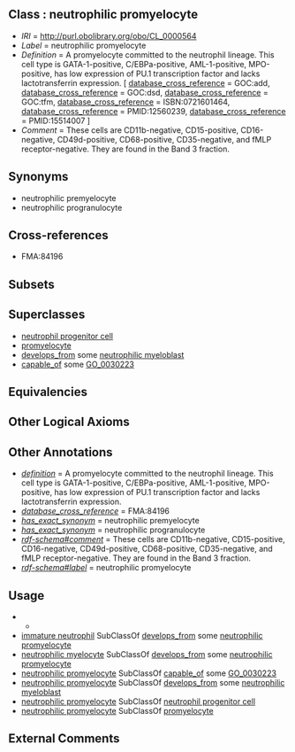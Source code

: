 
## Class : neutrophilic promyelocyte

 * *IRI* = http://purl.obolibrary.org/obo/CL_0000564
 * *Label* = neutrophilic promyelocyte
 * *Definition* = A promyelocyte committed to the neutrophil lineage. This cell type is GATA-1-positive, C/EBPa-positive, AML-1-positive, MPO-positive, has low expression of PU.1 transcription factor and lacks lactotransferrin expression. [ [database_cross_reference](../../ef/oboInOwl#hasDbXref.md) = GOC:add, [database_cross_reference](../../ef/oboInOwl#hasDbXref.md) = GOC:dsd, [database_cross_reference](../../ef/oboInOwl#hasDbXref.md) = GOC:tfm, [database_cross_reference](../../ef/oboInOwl#hasDbXref.md) = ISBN:0721601464, [database_cross_reference](../../ef/oboInOwl#hasDbXref.md) = PMID:12560239, [database_cross_reference](../../ef/oboInOwl#hasDbXref.md) = PMID:15514007 ]
 * *Comment* = These cells are CD11b-negative, CD15-positive, CD16-negative, CD49d-positive, CD68-positive, CD35-negative, and fMLP receptor-negative. They are found in the Band 3 fraction.

## Synonyms

 * neutrophilic premyelocyte
 * neutrophilic progranulocyte

## Cross-references

 * FMA:84196

## Subsets


## Superclasses

 * [neutrophil progenitor cell](../../CL/34/CL_0000834.md)
 * [promyelocyte](../../CL/36/CL_0000836.md)
 * [develops_from](../../RO/02/RO_0002202.md) some [neutrophilic myeloblast](../../CL/42/CL_0000042.md)
 * [capable_of](../../RO/15/RO_0002215.md) some [GO_0030223](../../GO/23/GO_0030223.md)

## Equivalencies


## Other Logical Axioms


## Other Annotations

 * *[definition](../../IAO/15/IAO_0000115.md)* = A promyelocyte committed to the neutrophil lineage. This cell type is GATA-1-positive, C/EBPa-positive, AML-1-positive, MPO-positive, has low expression of PU.1 transcription factor and lacks lactotransferrin expression.
 * *[database_cross_reference](../../ef/oboInOwl#hasDbXref.md)* = FMA:84196
 * *[has_exact_synonym](../../ym/oboInOwl#hasExactSynonym.md)* = neutrophilic premyelocyte
 * *[has_exact_synonym](../../ym/oboInOwl#hasExactSynonym.md)* = neutrophilic progranulocyte
 * *[rdf-schema#comment](../../nt/rdf-schema#comment.md)* = These cells are CD11b-negative, CD15-positive, CD16-negative, CD49d-positive, CD68-positive, CD35-negative, and fMLP receptor-negative. They are found in the Band 3 fraction.
 * *[rdf-schema#label](../../el/rdf-schema#label.md)* = neutrophilic promyelocyte

## Usage

 * -
 * [immature neutrophil](../../CL/76/CL_0000776.md) SubClassOf [develops_from](../../RO/02/RO_0002202.md) some [neutrophilic promyelocyte](../../CL/64/CL_0000564.md)
 * [neutrophilic myelocyte](../../CL/80/CL_0000580.md) SubClassOf [develops_from](../../RO/02/RO_0002202.md) some [neutrophilic promyelocyte](../../CL/64/CL_0000564.md)
 * [neutrophilic promyelocyte](../../CL/64/CL_0000564.md) SubClassOf [capable_of](../../RO/15/RO_0002215.md) some [GO_0030223](../../GO/23/GO_0030223.md)
 * [neutrophilic promyelocyte](../../CL/64/CL_0000564.md) SubClassOf [develops_from](../../RO/02/RO_0002202.md) some [neutrophilic myeloblast](../../CL/42/CL_0000042.md)
 * [neutrophilic promyelocyte](../../CL/64/CL_0000564.md) SubClassOf [neutrophil progenitor cell](../../CL/34/CL_0000834.md)
 * [neutrophilic promyelocyte](../../CL/64/CL_0000564.md) SubClassOf [promyelocyte](../../CL/36/CL_0000836.md)

## External Comments

